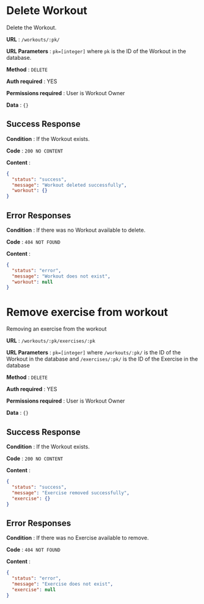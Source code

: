 # Delete Workout

Delete the Workout.

**URL** : `/workouts/:pk/`

**URL Parameters** : `pk=[integer]` where `pk` is the ID of the Workout in the
database.

**Method** : `DELETE`

**Auth required** : YES

**Permissions required** : User is Workout Owner

**Data** : `{}`

## Success Response

**Condition** : If the Workout exists.

**Code** : `200 NO CONTENT`

**Content** :

```json
{
  "status": "success",
  "message": "Workout deleted successfully",
  "workout": {}
}
```

## Error Responses

**Condition** : If there was no Workout available to delete.

**Code** : `404 NOT FOUND`

**Content** :

```json
{
  "status": "error",
  "message": "Workout does not exist",
  "workout": null
}
```

# Remove exercise from workout

Removing an exercise from the workout

**URL** : `/workouts/:pk/exercises/:pk`

**URL Parameters** : `pk=[integer]` where `/workouts/:pk/` is the ID of the Workout in the
database and `/exercises/:pk/` is the ID of the Exercise in the database

**Method** : `DELETE`

**Auth required** : YES

**Permissions required** : User is Workout Owner

**Data** : `{}`

## Success Response

**Condition** : If the Workout exists.

**Code** : `200 NO CONTENT`

**Content** :

```json
{
  "status": "success",
  "message": "Exercise removed successfully",
  "exercise": {}
}
```

## Error Responses

**Condition** : If there was no Exercise available to remove.

**Code** : `404 NOT FOUND`

**Content** :

```json
{
  "status": "error",
  "message": "Exercise does not exist",
  "exercise": null
}
```
